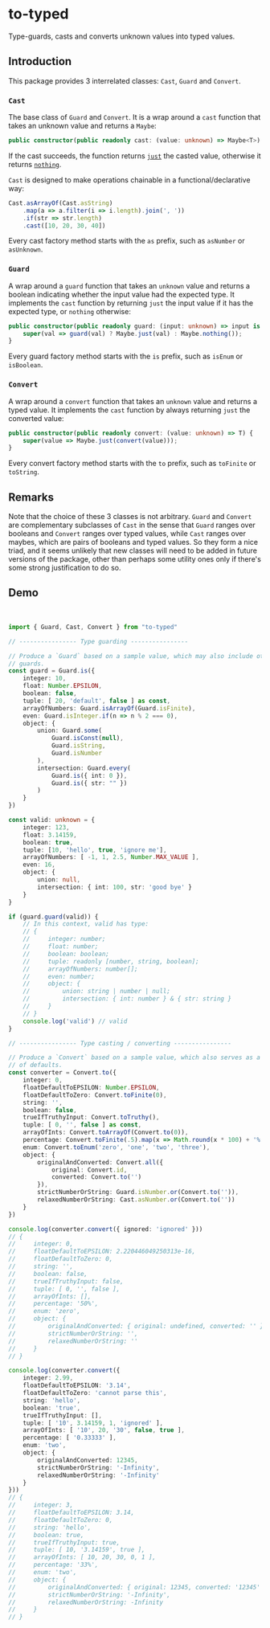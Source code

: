 # to-typed

Type-guards, casts and converts unknown values into typed values. 

## Introduction

This package provides 3 interrelated classes: `Cast`, `Guard` and `Convert`. 

### `Cast`

The base class of `Guard` and `Convert`. It is a wrap around a `cast` function that takes an unknown value and returns a `Maybe`:

```typescript
public constructor(public readonly cast: (value: unknown) => Maybe<T>) { }
```

If the cast succeeds, the function returns [`just`](https://github.com/jsoldi/to-typed/blob/09cb2e6adc5cf684dee56c0bd01e1e21d6b94780/src/lib/maybe.ts#L7) the casted value, otherwise it returns [`nothing`](https://github.com/jsoldi/to-typed/blob/09cb2e6adc5cf684dee56c0bd01e1e21d6b94780/src/lib/maybe.ts#L11). 

`Cast` is designed to make operations chainable in a functional/declarative way:

```typescript
Cast.asArrayOf(Cast.asString)
    .map(a => a.filter(i => i.length).join(', '))
    .if(str => str.length)
    .cast([10, 20, 30, 40])
```

Every cast factory method starts with the `as` prefix, such as `asNumber` or `asUnknown`.

### `Guard`

A wrap around a `guard` function that takes an `unknown` value and returns a boolean indicating whether the input value had the expected type. It implements the `cast` function by returning `just` the input value if it has the expected type, or `nothing` otherwise:

```typescript
public constructor(public readonly guard: (input: unknown) => input is T) { 
    super(val => guard(val) ? Maybe.just(val) : Maybe.nothing());
}
```

Every guard factory method starts with the `is` prefix, such as `isEnum` or `isBoolean`.

### `Convert`

A wrap around a `convert` function that takes an `unknown` value and returns a typed value. It implements the `cast` function by always returning `just` the converted value:

```typescript
public constructor(public readonly convert: (value: unknown) => T) {
    super(value => Maybe.just(convert(value)));
}
```

Every convert factory method starts with the `to` prefix, such as `toFinite` or `toString`.

## Remarks

Note that the choice of these 3 classes is not arbitrary. `Guard` and `Convert` are complementary subclasses of `Cast` in the sense that `Guard` ranges over booleans and `Convert` ranges over typed values, while `Cast` ranges over maybes, which are pairs of booleans and typed values. So they form a nice triad, and it seems unlikely that new classes will need to be added in future versions of the package, other than perhaps some utility ones only if there's some strong justification to do so.

## Demo
 
```typescript
import { Guard, Cast, Convert } from "to-typed"

// ---------------- Type guarding ----------------

// Produce a `Guard` based on a sample value, which may also include other 
// guards.
const guard = Guard.is({
    integer: 10,
    float: Number.EPSILON,
    boolean: false,
    tuple: [ 20, 'default', false ] as const,
    arrayOfNumbers: Guard.isArrayOf(Guard.isFinite),
    even: Guard.isInteger.if(n => n % 2 === 0),
    object: {
        union: Guard.some(
            Guard.isConst(null),
            Guard.isString, 
            Guard.isNumber
        ),
        intersection: Guard.every(
            Guard.is({ int: 0 }), 
            Guard.is({ str: "" })
        )
    }
})

const valid: unknown = {
    integer: 123,
    float: 3.14159,
    boolean: true,
    tuple: [10, 'hello', true, 'ignore me'],
    arrayOfNumbers: [ -1, 1, 2.5, Number.MAX_VALUE ],
    even: 16,
    object: {
        union: null,
        intersection: { int: 100, str: 'good bye' }
    }
}

if (guard.guard(valid)) {    
    // In this context, valid has type:
    // {
    //     integer: number;
    //     float: number;
    //     boolean: boolean;
    //     tuple: readonly [number, string, boolean];
    //     arrayOfNumbers: number[];
    //     even: number;
    //     object: {
    //         union: string | number | null;
    //         intersection: { int: number } & { str: string }
    //     }
    // }
    console.log('valid') // valid
}

// ---------------- Type casting / converting ----------------

// Produce a `Convert` based on a sample value, which also serves as a set 
// of defaults.
const converter = Convert.to({
    integer: 0,
    floatDefaultToEPSILON: Number.EPSILON,
    floatDefaultToZero: Convert.toFinite(0),
    string: '',
    boolean: false,
    trueIfTruthyInput: Convert.toTruthy(), 
    tuple: [ 0, '', false ] as const,
    arrayOfInts: Convert.toArrayOf(Convert.to(0)),
    percentage: Convert.toFinite(.5).map(x => Math.round(x * 100) + '%'),
    enum: Convert.toEnum('zero', 'one', 'two', 'three'),
    object: {
        originalAndConverted: Convert.all({ 
            original: Convert.id, 
            converted: Convert.to('') 
        }),
        strictNumberOrString: Guard.isNumber.or(Convert.to('')),
        relaxedNumberOrString: Cast.asNumber.or(Convert.to(''))
    }
})

console.log(converter.convert({ ignored: 'ignored' }))
// {
//     integer: 0,
//     floatDefaultToEPSILON: 2.220446049250313e-16,
//     floatDefaultToZero: 0,
//     string: '',
//     boolean: false,
//     trueIfTruthyInput: false,
//     tuple: [ 0, '', false ],
//     arrayOfInts: [],
//     percentage: '50%',
//     enum: 'zero',
//     object: {
//         originalAndConverted: { original: undefined, converted: '' },
//         strictNumberOrString: '',
//         relaxedNumberOrString: ''
//     }
// }

console.log(converter.convert({
    integer: 2.99,
    floatDefaultToEPSILON: '3.14',
    floatDefaultToZero: 'cannot parse this',
    string: 'hello',
    boolean: 'true',
    trueIfTruthyInput: [],
    tuple: [ '10', 3.14159, 1, 'ignored' ],
    arrayOfInts: [ '10', 20, '30', false, true ],
    percentage: [ '0.33333' ],
    enum: 'two',
    object: {
        originalAndConverted: 12345,
        strictNumberOrString: '-Infinity',
        relaxedNumberOrString: '-Infinity'
    }
}))
// {
//     integer: 3,
//     floatDefaultToEPSILON: 3.14,
//     floatDefaultToZero: 0,
//     string: 'hello',
//     boolean: true,
//     trueIfTruthyInput: true,
//     tuple: [ 10, '3.14159', true ],
//     arrayOfInts: [ 10, 20, 30, 0, 1 ],
//     percentage: '33%',
//     enum: 'two',
//     object: {
//         originalAndConverted: { original: 12345, converted: '12345' },
//         strictNumberOrString: '-Infinity',
//         relaxedNumberOrString: -Infinity
//     }
// }
```
